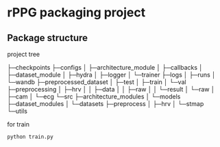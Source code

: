 # rPPG packaging project

## Package structure

project tree

├─checkpoints
├─configs
│  ├─architecture_module
│  ├─callbacks
│  ├─dataset_module
│  ├─hydra
│  ├─logger
│  └─trainer
├─logs
│  ├─runs
│  └─wandb
├─preprocessed_dataset
│  ├─test
│  ├─train
│  └─val
├─preprocessing
│  ├─hrv
│  │  ├─data
│  │  ├─raw
│  │  └─result
│  └─raw
│      ├─cam
│      └─ecg
└─src
    ├─architecture_modules
    │  └─models
    ├─dataset_modules
    │  └─datasets
    ├─preprocess
    │  ├─hrv
    │  └─stmap
    └─utils

for train

    python train.py
